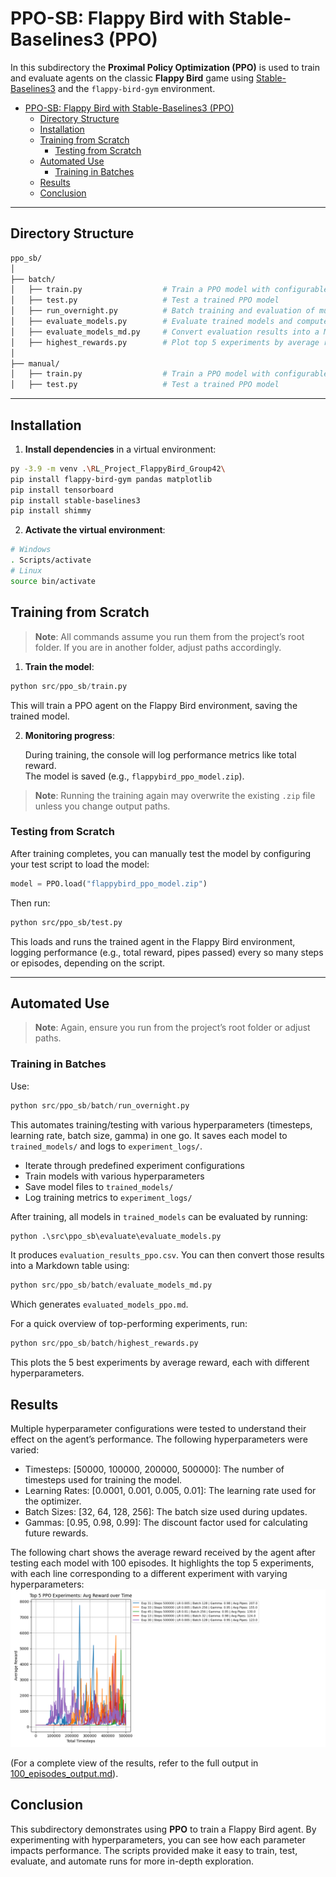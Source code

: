 #  PPO-SB: Flappy Bird with Stable-Baselines3 (PPO)

In this subdirectory the **Proximal Policy Optimization (PPO)** is used to train and evaluate agents on the classic **Flappy Bird** game using [Stable-Baselines3](https://github.com/DLR-RM/stable-baselines3) and the `flappy-bird-gym` environment.
- [PPO-SB: Flappy Bird with Stable-Baselines3 (PPO)](#ppo-sb-flappy-bird-with-stable-baselines3-ppo)
  - [Directory Structure](#directory-structure)
  - [Installation](#installation)
  - [Training from Scratch](#training-from-scratch)
    - [Testing from Scratch](#testing-from-scratch)
  - [Automated Use](#automated-use)
    - [Training in Batches](#training-in-batches)
  - [Results](#results)
  - [Conclusion](#conclusion)


---

## Directory Structure

```sh
ppo_sb/
│
├── batch/
│   ├── train.py                  # Train a PPO model with configurable hyperparameters
│   ├── test.py                   # Test a trained PPO model
│   ├── run_overnight.py          # Batch training and evaluation of multiple models
│   ├── evaluate_models.py        # Evaluate trained models and compute metrics
│   ├── evaluate_models_md.py     # Convert evaluation results into a Markdown table
│   ├── highest_rewards.py        # Plot top 5 experiments by average reward
│
├── manual/
│   ├── train.py                  # Train a PPO model with configurable hyperparameters
│   ├── test.py                   # Test a trained PPO model
```

---
## Installation

1. **Install dependencies** in a virtual environment:

```sh
py -3.9 -m venv .\RL_Project_FlappyBird_Group42\
pip install flappy-bird-gym pandas matplotlib
pip install tensorboard
pip install stable-baselines3
pip install shimmy
```

2. **Activate the virtual environment**:

```sh
# Windows
. Scripts/activate
# Linux
source bin/activate
```

## Training from Scratch

> **Note**: All commands assume you run them from the project’s root folder. If you are in another folder, adjust paths accordingly.

1. **Train the model**:

```python
python src/ppo_sb/train.py
```
  This will train a PPO agent on the Flappy Bird environment, saving the trained model. 

2. **Monitoring progress**:

   During training, the console will log performance metrics like total reward.  
   The model is saved (e.g., `flappybird_ppo_model.zip`).

> **Note**: Running the training again may overwrite the existing `.zip` file unless you change output paths.



### Testing from Scratch

After training completes, you can manually test the model by configuring your test script to load the model:

```python
model = PPO.load("flappybird_ppo_model.zip")
```

Then run:
```sh
python src/ppo_sb/test.py
```

This loads and runs the trained agent in the Flappy Bird environment, logging performance (e.g., total reward, pipes passed) every so many steps or episodes, depending on the script.

---

## Automated Use

> **Note**: Again, ensure you run from the project’s root folder or adjust paths.

### Training in Batches

Use:

```python
python src/ppo_sb/batch/run_overnight.py
```

This automates training/testing with various hyperparameters (timesteps, learning rate, batch size, gamma) in one go. It saves each model to `trained_models/` and logs to `experiment_logs/`.

- Iterate through predefined experiment configurations
- Train models with various hyperparameters
- Save model files to `trained_models/`
- Log training metrics to `experiment_logs/`

After training, all models in `trained_models` can be evaluated by running:

```python
python .\src\ppo_sb\evaluate\evaluate_models.py
```

It produces `evaluation_results_ppo.csv`. You can then convert those results into a Markdown table using:

```python
python src/ppo_sb/batch/evaluate_models_md.py
```

Which generates `evaluated_models_ppo.md`.

For a quick overview of top-performing experiments, run:

```python
python src/ppo_sb/batch/highest_rewards.py
```

This plots the 5 best experiments by average reward, each with different hyperparameters.


## Results

Multiple hyperparameter configurations were tested to understand their effect on the agent’s performance. The following hyperparameters were varied:
- Timesteps: [50000, 100000, 200000, 500000]: The number of timesteps used for training the model.
- Learning Rates: [0.0001, 0.001, 0.005, 0.01]: The learning rate used for the optimizer.
- Batch Sizes: [32, 64, 128, 256]: The batch size used during updates.
- Gammas: [0.95, 0.98, 0.99]: The discount factor used for calculating future rewards.

The following chart shows the average reward received by the agent after testing each model with 100 episodes. It highlights the top 5 experiments, with each line corresponding to a different experiment with varying hyperparameters:
![top5-rewards-overview-ppo-sb](../../assets/imgs/ppo-sb-highest-rewards.png)

(For a complete view of the results, refer to the full output in [100_episodes_output.md](./results/100_episodes_output.md)).


## Conclusion

This subdirectory demonstrates using **PPO** to train a Flappy Bird agent. By experimenting with hyperparameters, you can see how each parameter impacts performance. The scripts provided make it easy to train, test, evaluate, and automate runs for more in-depth exploration.